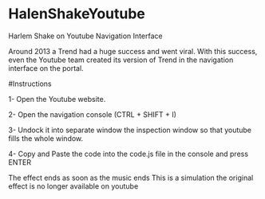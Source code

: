 # HalenShakeYoutube
Harlem Shake on Youtube Navigation Interface


Around 2013 a Trend had a huge success and went viral. With this success, even the Youtube team created its version of Trend in the navigation interface on the portal.


#Instructions

1- Open the Youtube website.

2- Open the navigation console (CTRL + SHIFT + I)

3- Undock it into separate window the inspection window so that youtube fills the whole window.

4- Copy and Paste the code into the code.js file in the console and press ENTER

The effect ends as soon as the music ends
This is a simulation the original effect is no longer available on youtube
